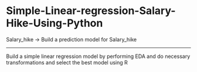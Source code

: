 # Simple-Linear-regression-Salary-Hike-Using-Python
Salary_hike -> Build a prediction model for Salary_hike

------------------------------------------------------------

Build a simple linear regression model by performing EDA and do necessary transformations and select the best model using R
